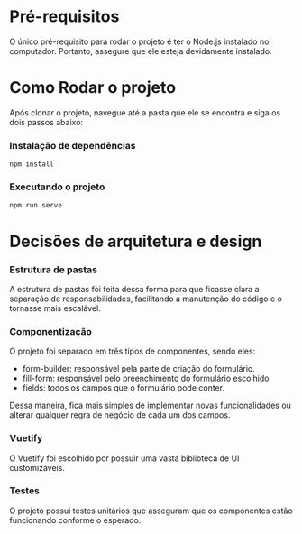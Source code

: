 # Pré-requisitos

O único pré-requisito para rodar o projeto é ter o Node.js instalado no computador. Portanto, assegure que ele esteja devidamente instalado.

# Como Rodar o projeto

Após clonar o projeto, navegue até a pasta que ele se encontra e siga os dois passos abaixo:

### Instalação de dependências
```
npm install
```

### Executando o projeto
```
npm run serve
```

# Decisões de arquitetura e design

### Estrutura de pastas

A estrutura de pastas foi feita dessa forma para que ficasse clara a separação de responsabilidades, facilitando a manutenção do código e o tornasse mais escalável.

### Componentização

O projeto foi separado em três tipos de componentes, sendo eles:

  - form-builder: responsável pela parte de criação do formulário.
  - fill-form: responsável pelo preenchimento do formulário escolhido
  - fields: todos os campos que o formulário pode conter.

Dessa maneira, fica mais simples de implementar novas funcionalidades ou alterar qualquer regra de negócio de cada um dos campos.

### Vuetify

O Vuetify foi escolhido por possuir uma vasta biblioteca de UI customizáveis.


### Testes

O projeto possui testes unitários que asseguram que os componentes estão funcionando conforme o esperado.
